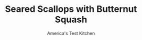 ---
layout: ../../layouts/MarkdownPostLayout.astro
title: Seared Scallops with Butternut Squash
author: America's Test Kitchen
pubDate: 2023-03-15
description: "The secret to cooking scallops is keeping it simple and adding flavors that accent the scallops sweetness."
image_url: https://res.cloudinary.com/hksqkdlah/image/upload/ar_1:1,c_fill,dpr_2.0,f_auto,fl_lossy.progressive.strip_profile,g_faces:auto,q_auto:low,w_344/SFS_SearedScallopsMashedButernutSquashSageBrownedButter-25_hwzuwb
tags: ["Main Courses","Fish & Seafood","Potatoes","Weeknight"]
calories: 2086
protein: 25
carbohydrates: 42
fats: 
fiber: 6
ingredients: ["3 pounds, butternut squash, peeled, seeded, and cut into ½-inch pieces (8 cups)","3/4 cup, chicken broth","6 tablespoons, unsalted butter, divided","1 3/4 teaspoons, table salt, divided","1 1/2 pounds, large sea scallops","3/4 teaspoon, pepper, divided","2 tablespoons, vegetable oil, divided","1/2 cup, half-and-half","1 tablespoon, chopped fresh sage","1/2 teaspoon, grated lemon zest plus 2 teaspoons juice"]
serves: 4
time: "30 minutes"
instructions: ["Combine squash, broth, 4 tablespoons butter, and 1 teaspoon salt in large saucepan. Cover and cook over medium-high heat, stirring occasionally, until squash is tender, about 25 minutes.","About 10 minutes before squash is ready, pat scallops dry with paper towels and sprinkle with ¼ teaspoon pepper and remaining ¾ teaspoon salt. Heat 1 tablespoon oil in 12-inch nonstick skillet over high heat until just smoking. Add half of scallops, flat side down, and cook, without moving them, until well browned, about 1½ minutes. Flip and cook until browned on second side, about 1½ minutes. Transfer to plate and tent with foil. Wipe skillet clean with paper towels; repeat with remaining 1 tablespoon oil and remaining scallops.","Using potato masher, mash squash until smooth. Stir in half-and-half and remaining ½ teaspoon pepper. Set aside and cover to keep warm. Melt remaining 2 tablespoons butter in now-empty skillet over medium heat. Continue to cook, swirling skillet occasionally, until butter turns dark golden brown and has nutty aroma, 1 to 2 minutes. Off heat, stir in sage and lemon zest and juice. Serve squash topped with scallops and drizzled with sauce."]
nutrition: ["1456 mg Potassium","709 mg Phosphorus","220 mg Calcium","3 mg Iron","147 mg Magnesium","1296 mg Sodium","2 mg Zinc","29 g Fat","5 mg Niacin (B3)","10 g Monounsaturated","2 g Polyunsaturated","61 mg Vitamin C","99 mg Cholesterol","14 g Saturated","6 g Fiber","112 µg Folate (food)","8 g Sugars","40 µg Vitamin K","453 g Water","42 g Carbs","112 µg Folate equivalent (total)","25 g Protein","6 mg Vitamin E","2 µg Vitamin B12","1672 µg Vitamin A","521 kcal Energy","2086 calories"]
notes: "For the best browning, do not move the scallops once youve added them to the skillet, except to flip them."
---